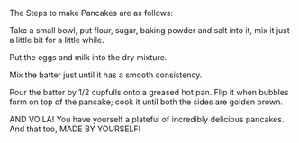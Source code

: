 The Steps to make Pancakes are as follows:

Take a small bowl, put flour, sugar, baking powder and salt into it, mix it just a little bit for a little while.

Put the eggs and milk into the dry mixture.

Mix the batter just until it has a smooth consistency.

Pour the batter by 1/2 cupfulls onto a greased hot pan. Flip it when bubbles form on top of the pancake; cook it until both the sides are golden brown.

AND VOILA! You have yourself a plateful of incredibly delicious pancakes. And that too, MADE BY YOURSELF!
